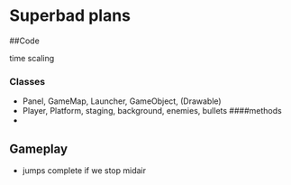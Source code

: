 # Superbad plans
##Code

time scaling
### Classes
* Panel, GameMap, Launcher, GameObject, (Drawable)
* Player, Platform, staging, background, enemies, bullets
####methods
* 



## Gameplay
* jumps complete if we stop midair
